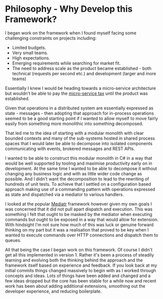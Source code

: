 # Philosophy - Why Develop this Framework?

I began work on the framework when I found myself facing some challenging constraints on projects including:

* Limited budgets.
* Very small teams.
* High expectations.
* Emerging requirements while searching for market fit.
* The need to address scale as the product became established - both technical (requests per second etc.) and development (larger and more teams)

Essentially I knew I would be heading towards a micro-service architecture but wouldn't be able to pay the [micro-service tax](https://martinfowler.com/bliki/MicroservicePremium.html) until the product was established.

Given that operations in a distributed system are essentially expressed as state - messages - then adopting that approach for in-process operations seemed to be a good starting point if I wanted to allow myself to move fairly easily from something more monolithic into something decomposed.

That led me to the idea of starting with a modular monolith with clear bounded contexts and many of the sub-systems hosted in shared process spaces that I would later be able to decompose into isolated components communicating with events, brokered messages and REST APIs.

I wanted to be able to construct this modular monolith in C# in a way that would be well supported by tooling and maximise productivity early on in development. At the same time I wanted to be able to decompose it without changing any business logic and with as little wider code change as possible. And I didn't want the decomposition to lead to the rewriting of hundreds of unit tests. To achieve that I settled on a configuration based approach making use of a commanding pattern with operations expressed as state and dispatched via a mediator to various handlers.

I looked at the popular [Mediatr](https://github.com/jbogard/MediatR) framework however given my own goals I was concerned that it did not pull apart dispatch and execution. This was something I felt that ought to be masked by the mediator when executing commands but ought to be exposed in a way that would allow for extension. With hindsight I'm not sure how much of this was luck or genuine forward thinking on my part but it was a realisation that proved to be key when I wanted to execute commands over HTTP connections and dispatch them to queues.

All that being the case I began work on this framework. Of course I didn't get all this implemented in version 1. Rather it's been a process of steadily learning and evolving both the thinking behind the approach and the framework itself based on experience and feedback. If you look back at my initial commits things changed massively to begin with as I worked through concepts and ideas. Lots of things have been added and changed and a few ideas dropped but the core has been stable for a while now and recent work has been about adding additional extensions, smoothing out the developer experience, and reducing boilerplate.
